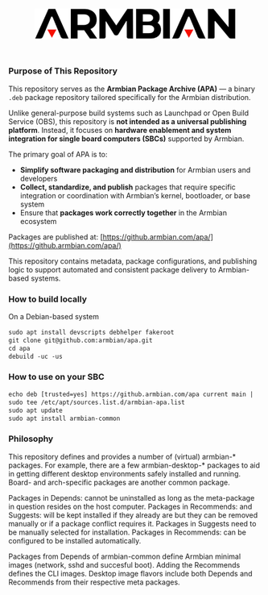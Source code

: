 <h2 align="center">
  <a href=#><img src="https://raw.githubusercontent.com/armbian/.github/master/profile/logosmall.png" alt="Armbian logo"></a>
  <br><br>
</h2>

### Purpose of This Repository ###

This repository serves as the **Armbian Package Archive (APA)** — a binary `.deb` package repository tailored specifically for the Armbian distribution.

Unlike general-purpose build systems such as Launchpad or Open Build Service (OBS), this repository is **not intended as a universal publishing platform**. Instead, it focuses on **hardware enablement and system integration for single board computers (SBCs)** supported by Armbian.

The primary goal of APA is to:

- **Simplify software packaging and distribution** for Armbian users and developers
- **Collect, standardize, and publish** packages that require specific integration or coordination with Armbian’s kernel, bootloader, or base system
- Ensure that **packages work correctly together** in the Armbian ecosystem

Packages are published at: [https://github.armbian.com/apa/](https://github.armbian.com/apa/)

This repository contains metadata, package configurations, and publishing logic to support automated and consistent package delivery to Armbian-based systems.

### How to build locally ###

On a Debian-based system

    sudo apt install devscripts debhelper fakeroot
    git clone git@github.com:armbian/apa.git
    cd apa
    debuild -uc -us

### How to use on your SBC ###

    echo deb [trusted=yes] https://github.armbian.com/apa current main | sudo tee /etc/apt/sources.list.d/armbian-apa.list
    sudo apt update
    sudo apt install armbian-common

### Philosophy ###

This repository defines and provides a number of (virtual) armbian-* packages.  For example, there are a
few armbian-desktop-* packages to aid in getting different desktop environments safely installed and
running.  Board- and arch-specific packages are another common package.

Packages in Depends: cannot be uninstalled as long as the meta-package in question resides on the host
computer.  Packages in Recommends: and Suggests: will be kept installed if they already are but they can be
removed manually or if a package conflict requires it.  Packages in Suggests need to be manually selected
for installation.  Packages in Recommends: can be configured to be installed automatically.

Packages from Depends of armbian-common define Armbian minimal images (network, sshd and succesful boot).
Adding the Recommends defines the CLI images.  Desktop image flavors include both Depends and Recommends
from their respective meta packages.
